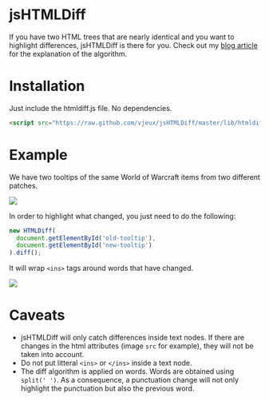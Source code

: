jsHTMLDiff
==========

If you have two HTML trees that are nearly identical and you want to highlight differences, jsHTMLDiff is there for you. Check out my [blog article](http://blog.vjeux.com/2011/project/world-of-warcraft-html-tooltip-diff.html) for the explanation of the algorithm.


Installation
============

Just include the htmldiff.js file. No dependencies.

```html
<script src="https://raw.github.com/vjeux/jsHTMLDiff/master/lib/htmldiff.js"></script>
```


Example
=======

We have two tooltips of the same World of Warcraft items from two different patches.

<a href="http://fooo.fr/~vjeux/github/jsHTMLDiff/example/tooltip.html"><img src="http://fooo.fr/~vjeux/github/jsHTMLDiff/image/before.png"></a>

In order to highlight what changed, you just need to do the following:

```javascript
new HTMLDiff(
  document.getElementById('old-tooltip'),
  document.getElementById('new-tooltip')
).diff();
```

It will wrap ```<ins>``` tags around words that have changed.

<a href="http://fooo.fr/~vjeux/github/jsHTMLDiff/example/tooltip.html"><img src="http://fooo.fr/~vjeux/github/jsHTMLDiff/image/after.png"></a>

Caveats
=======

* jsHTMLDiff will only catch differences inside text nodes. If there are changes in the html attributes (image ```src``` for example), they will not be taken into account.
* Do not put litteral ```<ins>``` or ```</ins>``` inside a text node.
* The diff algorithm is applied on words. Words are obtained using ```split(' ')```. As a consequence, a punctuation change will not only highlight the punctuation but also the previous word.
